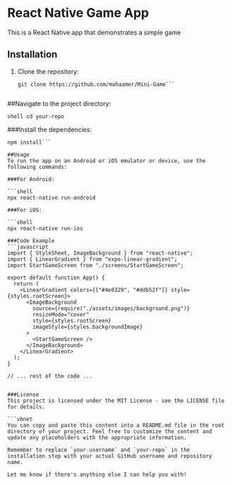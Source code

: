 
# React Native Game App

This is a React Native app that demonstrates a simple game
## Installation

1. Clone the repository:

   ```shell
   git clone https://github.com/mahaamer/Mini-Game```
   

##Navigate to the project directory:

```shell cd your-repo```

###Install the dependencies:

```shell
npm install```

##Usage
To run the app on an Android or iOS emulator or device, use the following commands:

###For Android:

```shell
npx react-native run-android

###For iOS:

```shell
npx react-native run-ios

###Code Example
```javascript
import { StyleSheet, ImageBackground } from "react-native";
import { LinearGradient } from "expo-linear-gradient";
import StartGameScreen from "./screens/StartGameScreen";

export default function App() {
  return (
    <LinearGradient colors={["#4e0329", "#ddb52f"]} style={styles.rootScreen}>
      <ImageBackground
        source={require("./assets/images/background.png")}
        resizeMode="cover"
        style={styles.rootScreen}
        imageStyle={styles.backgroundImage}
      >
        <StartGameScreen />
      </ImageBackground>
    </LinearGradient>
  );
}

// ... rest of the code ...


###License
This project is licensed under the MIT License - see the LICENSE file for details.

```vbnet
You can copy and paste this content into a README.md file in the root directory of your project. Feel free to customize the content and update any placeholders with the appropriate information.

Remember to replace `your-username` and `your-repo` in the installation step with your actual GitHub username and repository name.

Let me know if there's anything else I can help you with!
